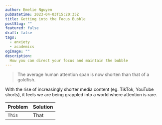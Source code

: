 ```yaml
---
author: Emelie Nguyen
pubDatetime: 2023-04-03T15:20:35Z
title: Getting into the Focus Bubble
postSlug: ""
featured: false
draft: false
tags:
  - anxiety
  - academics
ogImage: ""
description:
  How you can direct your focus and maintain the bubble
---
```


> The average human attention span is now shorten than that of a goldfish.

With the rise of increasingly shorter media content (eg. TikTok, YouTube shorts), it feels we are being grappled into a world where attention is rare.

| Problem    | Solution                                   |
| -------------------- | ---------------------------------------------------------- |
| `This`       | That |

